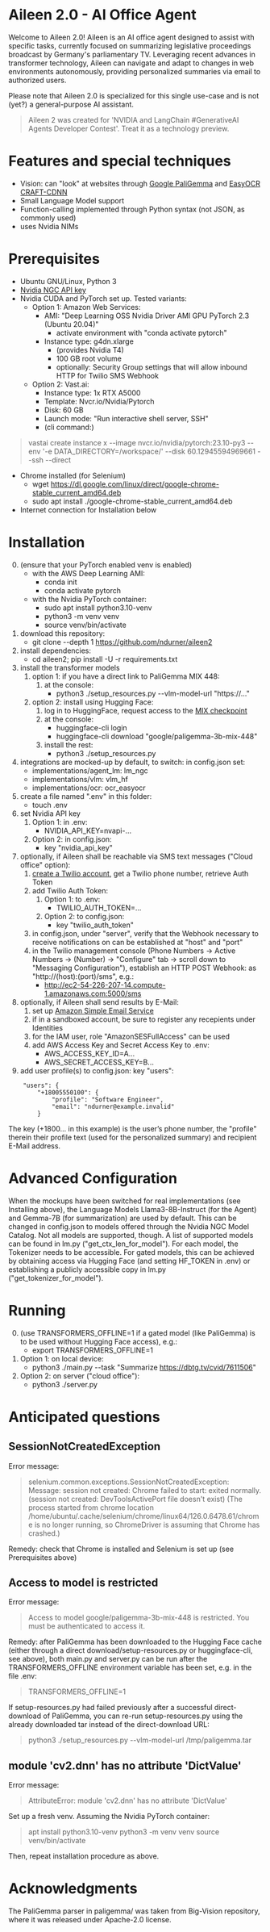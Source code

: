 # Aileen 2.0 - AI Office Agent
Welcome to Aileen 2.0! Aileen is an AI office agent designed to assist with specific tasks, currently focused on summarizing legislative proceedings broadcast by Germany's parliamentary TV. Leveraging recent advances in transformer technology, Aileen can navigate and adapt to changes in web environments autonomously, providing personalized summaries via email to authorized users.

Please note that Aileen 2.0 is specialized for this single use-case and is not (yet?) a general-purpose AI assistant.

> Aileen 2 was created for 'NVIDIA and LangChain #GenerativeAI Agents Developer Contest'. Treat it as a technology preview.

# Features and special techniques
* Vision: can "look" at websites through [Google PaliGemma](https://github.com/google-research/big_vision/blob/main/big_vision/configs/proj/paligemma/README.md) and [EasyOCR CRAFT-CDNN](https://github.com/JaidedAI/EasyOCR)
* Small Language Model support
* Function-calling implemented through Python syntax (not JSON, as commonly used)
* uses Nvidia NIMs

# Prerequisites
- Ubuntu GNU/Linux, Python 3
- [Nvidia NGC API key](https://docs.nvidia.com/ai-enterprise/deployment-guide-spark-rapids-accelerator/0.1.0/appendix-ngc.html)
- Nvidia CUDA and PyTorch set up. Tested variants:
    - Option 1: Amazon Web Services:
        * AMI: "Deep Learning OSS Nvidia Driver AMI GPU PyTorch 2.3 (Ubuntu 20.04)"
            * activate environment with "conda activate pytorch"
        * Instance type: g4dn.xlarge
            * (provides Nvidia T4)
            * 100 GB root volume
            * optionally: Security Group settings that will allow inbound HTTP for Twilio SMS Webhook
    - Option 2: Vast.ai:
        * Instance type: 1x RTX A5000
        * Template: Nvcr.io/Nvidia/Pytorch
        * Disk: 60 GB
        * Launch mode: "Run interactive shell server, SSH"
        * (cli command:)
> vastai create instance x --image nvcr.io/nvidia/pytorch:23.10-py3 --env '-e DATA_DIRECTORY=/workspace/' --disk 60.12945594969661 --ssh --direct

- Chrome installed (for Selenium)
    * wget https://dl.google.com/linux/direct/google-chrome-stable_current_amd64.deb
    * sudo apt install ./google-chrome-stable_current_amd64.deb
- Internet connection for Installation below

# Installation
0. (ensure that your PyTorch enabled venv is enabled)
    * with the AWS Deep Learning AMI:
        * conda init
        * conda activate pytorch
    * with the Nvidia PyTorch container:
        * sudo apt install python3.10-venv
        * python3 -m venv venv
        * source venv/bin/activate
1. download this repository:
    * git clone --depth 1 https://github.com/ndurner/aileen2
2. install dependencies:
    * cd aileen2; pip install -U -r requirements.txt
3. install the transformer models
    1. option 1: if you have a direct link to PaliGemma MIX 448:
        1. at the console:
            * python3 ./setup_resources.py --vlm-model-url "https://..."
    2. option 2: install using Hugging Face:
        1. log in to HuggingFace, request access to the [MIX checkpoint](https://huggingface.co/google/paligemma-3b-mix-448)
        2. at the console:
            * huggingface-cli login 
            * huggingface-cli download "google/paligemma-3b-mix-448"
        3. install the rest:
            * python3 ./setup_resources.py
4. integrations are mocked-up by default, to switch: in config.json set:
    * implementations/agent_lm: lm_ngc
    * implementations/vlm: vlm_hf
    * implementations/ocr: ocr_easyocr
5. create a file named ".env" in this folder:
    * touch .env
6. set Nvidia API key
    1. Option 1: in .env:
        * NVIDIA_API_KEY=nvapi-...
    2. Option 2: in config.json:
        * key "nvidia_api_key"
7. optionally, if Aileen shall be reachable via SMS text messages ("Cloud office" option):
    1. [create a Twilio account](https://www.twilio.com/try-twilio), get a Twilio phone number, retrieve Auth Token
    2. add Twilio Auth Token:
        1. Option 1: to .env:
            * TWILIO_AUTH_TOKEN=...
        2. Option 2: to config.json:
            * key "twilio_auth_token"
    3. in config.json, under "server", verify that the Webhook necessary to receive notifications on can be established at "host" and "port"
    4. in the Twilio management console (Phone Numbers -> Active Numbers -> (Number) -> "Configure" tab -> scroll down to "Messaging Configuration"), establish an HTTP POST Webhook: as "http://(host):(port)/sms", e.g.:
        * http://ec2-54-226-207-14.compute-1.amazonaws.com:5000/sms
8. optionally, if Aileen shall send results by E-Mail:
    1. set up [Amazon Simple Email Service](https://aws.amazon.com/de/ses/)
    2. if in a sandboxed account, be sure to register any recepients under Identities
    3. for the IAM user, role "AmazonSESFullAccess" can be used
    4. add AWS Access Key and Secret Access Key to .env:
        * AWS_ACCESS_KEY_ID=A...
        * AWS_SECRET_ACCESS_KEY=B...
9. add user profile(s) to config.json: key "users":
```
    "users": {
        "+18005550100": {
            "profile": "Software Engineer",
            "email": "ndurner@example.invalid"
        }
```
The key (+1800... in this example) is the user’s phone number, the "profile" therein their profile text (used for the personalized summary) and recipient E-Mail address.

# Advanced Configuration
When the mockups have been switched for real implementations (see Installing above), the Language Models Llama3-8B-Instruct (for the Agent) and Gemma-7B (for summarization) are used by default. This can be changed in config.json to models offered through the Nvidia NGC Model Catalog. Not all models are supported, though. A list of supported models can be found in lm.py ("get_ctx_len_for_model"). For each model, the Tokenizer needs to be accessible. For gated models, this can be achieved by obtaining access via Hugging Face (and setting HF_TOKEN in .env) or establishing a publicly accessible copy in lm.py ("get_tokenizer_for_model").

# Running
0. (use TRANSFORMERS_OFFLINE=1 if a gated model (like PaliGemma) is to be used without Hugging Face access), e.g.:
    * export TRANSFORMERS_OFFLINE=1
1. Option 1: on local device:
    * python3 ./main.py --task "Summarize https://dbtg.tv/cvid/7611506"
2. Option 2: on server ("cloud office"):
    * python3 ./server.py

# Anticipated questions
## SessionNotCreatedException
Error message:
> selenium.common.exceptions.SessionNotCreatedException: Message: session not created: Chrome failed to start: exited normally.
  (session not created: DevToolsActivePort file doesn't exist)
  (The process started from chrome location /home/ubuntu/.cache/selenium/chrome/linux64/126.0.6478.61/chrome is no longer running, so ChromeDriver is assuming that Chrome has crashed.)

Remedy: check that Chrome is installed and Selenium is set up (see Prerequisites above)

## Access to model is restricted
Error message:
> Access to model google/paligemma-3b-mix-448 is restricted. You must be authenticated to access it.

Remedy: after PaliGemma has been downloaded to the Hugging Face cache (either through a direct download/setup-resources.py or huggingface-cli, see above),
both main.py and server.py can be run after the TRANSFORMERS_OFFLINE environment variable has been set, e.g. in the file .env:
> TRANSFORMERS_OFFLINE=1

If setup-resources.py had failed previously after a successful direct-download of PaliGemma, you can re-run
setup-resources.py using the already downloaded tar instead of the direct-download URL:
> python3 ./setup_resources.py --vlm-model-url /tmp/paligemma.tar

## module 'cv2.dnn' has no attribute 'DictValue'
Error message:
> AttributeError: module 'cv2.dnn' has no attribute 'DictValue'

Set up a fresh venv. Assuming the Nvidia PyTorch container:
> apt install python3.10-venv
python3 -m venv venv
source venv/bin/activate

Then, repeat installation procedure as above.

# Acknowledgments
The PaliGemma parser in paligemma/ was taken from Big-Vision repository, where it was released under Apache-2.0 license.
